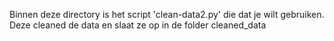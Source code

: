 Binnen deze directory is het script 'clean-data2.py' die dat je wilt gebruiken. Deze cleaned de data en slaat ze op in de folder cleaned_data